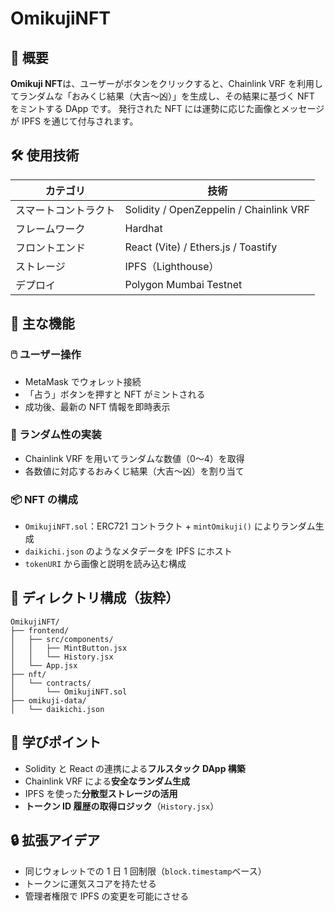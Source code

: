 # OmikujiNFT

## 🌟 概要

**Omikuji NFT**は、ユーザーがボタンをクリックすると、Chainlink VRF を利用してランダムな「おみくじ結果（大吉〜凶）」を生成し、その結果に基づく NFT をミントする DApp です。
発行された NFT には運勢に応じた画像とメッセージが IPFS を通じて付与されます。

## 🛠 使用技術

| カテゴリ             | 技術                                    |
| -------------------- | --------------------------------------- |
| スマートコントラクト | Solidity / OpenZeppelin / Chainlink VRF |
| フレームワーク       | Hardhat                                 |
| フロントエンド       | React (Vite) / Ethers.js / Toastify     |
| ストレージ           | IPFS（Lighthouse）                      |
| デプロイ             | Polygon Mumbai Testnet                  |

## 🧩 主な機能

### 🖱️ ユーザー操作

-   MetaMask でウォレット接続
-   「占う」ボタンを押すと NFT がミントされる
-   成功後、最新の NFT 情報を即時表示

### 🎲 ランダム性の実装

-   Chainlink VRF を用いてランダムな数値（0〜4）を取得
-   各数値に対応するおみくじ結果（大吉〜凶）を割り当て

### 📦 NFT の構成

-   `OmikujiNFT.sol`：ERC721 コントラクト + `mintOmikuji()` によりランダム生成
-   `daikichi.json` のようなメタデータを IPFS にホスト
-   `tokenURI` から画像と説明を読み込む構成

## 🧾 ディレクトリ構成（抜粋）

```
OmikujiNFT/
├── frontend/
│   ├── src/components/
│   │   ├── MintButton.jsx
│   │   └── History.jsx
│   └── App.jsx
├── nft/
│   └── contracts/
│       └── OmikujiNFT.sol
├── omikuji-data/
│   └── daikichi.json
```

## 🧠 学びポイント

-   Solidity と React の連携による**フルスタック DApp 構築**
-   Chainlink VRF による**安全なランダム生成**
-   IPFS を使った**分散型ストレージの活用**
-   **トークン ID 履歴の取得ロジック**（`History.jsx`）

## 🔒 拡張アイデア

-   同じウォレットでの 1 日 1 回制限（`block.timestamp`ベース）
-   トークンに運気スコアを持たせる
-   管理者権限で IPFS の変更を可能にさせる
